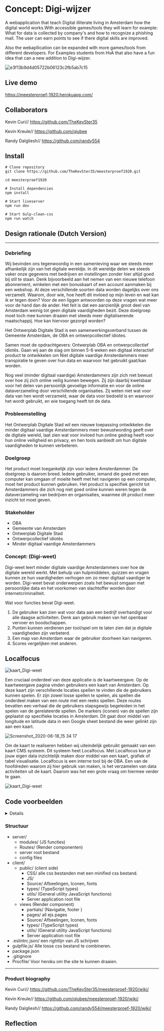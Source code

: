 
# Concept: Digi-wijzer

A webapplication that teach Digital illiterate living in Amsterdam how the digital world works.With accessible games/tools they will learn for example: What for data is collected by company's and how to recognize a phishing mail. The user can earn points to see if there digital skills are improved. 

Also the webapllication can be expanded with more games/tools from different developers. For Examples students from HvA that also have a fun idea that can a new addition to Digi-wijzer.

![e3f13b9d4d05722b06123c2fb5ab7c15](https://user-images.githubusercontent.com/43183768/84875798-c080e380-b086-11ea-998c-a23973f62cca.jpg)

## Live demo
https://meesterproef-1920.herokuapp.com/

## Collaborators

Kevin Curi// https://github.com/TheKevSter35

Kevin Kreule// https://github.com/qiubee

Randy Dalgliesh// https://github.com/randy554


## Install 

```
# Clone repository
git clone https://github.com/TheKevSter35/meesterproef1920.git

cd meesterproef1920

# Install dependencies
npm install

# Start liveserver 
npm run dev

# Start Gulp-clean-css
npm run watch
```

## Design rationale (Dutch Version)

***
### Debriefing

Wij bevinden ons tegenwoordig in een samenleving waar we steeds meer afhankelijk zijn van het digitale wereldje. In dit wereldje delen we steeds vaker onze gegevens met bedrijven en instellingen zonder hier altijd goed bij stil te staan. Denk bijvoorbeeld aan het nemen van een nieuwe telefoon abonnement, winkelen met een bonuskaart of een account aanmaken bij een webshop. Al deze verschillende soorten data worden dagelijks over ons verzamelt. Waarom, door wie, hoe heeft dit invloed op mijn leven en wat kan ik er tegen doen? Voor de een liggen antwoorden op deze vragen wat meer voor de hand dan de ander. Het feit is dat een aanzienlijk groot deel van Amsterdam weinig tot geen digitale vaardigheden bezit. Deze doelgroep moet toch mee kunnen draaien met steeds meer digitaliserende maatschappij. Hoe kan hiervoor gezorgd worden? 

Het Ontwerplab Digitale Stad is een samenwerkingsverband tussen de Gemeente Amsterdam, de OBA en ontwerpcollectief idiotes.  

Samen moet de opdrachtgevers: Ontwerplab OBA en ontwerpcollectief idiotēs. Gaan wij aan de slag om binnen 5-6 weken een digitaal interactief product te ontwikkelen om Niet digitale vaardige Amsterdammers meer transpiratie te geven over hun data en waarvoor het gebruikt gaat/kan worden. 

Nog veel (minder digitaal vaardige) Amsterdammers zijn zich niet bewust over hoe zij zich online veilig kunnen bewegen. Zij zijn daarbij kwetsbaar voor het delen van persoonlijk gevoelige informatie en voor de online dataverzameling door verschillende organisaties. Zij weten niet wat voor data van hen wordt verzameld, waar de data voor bedoeld is en waarvoor het wordt gebruikt, en wie toegang heeft tot de data.

### Probleemstelling

Het Ontwerplab Digitale Stad wil een nieuwe toepassing ontwikkelen die minder digitaal vaardige Amsterdammers meer bewustwording geeft over de digitale wereld, laat zien wat voor invloed hun online gedrag heeft voor hun online veiligheid en privacy, en hen tools aanbiedt om hun digitale vaardigheden te kunnen verbeteren.

### Doelgroep

Het product moet toegankelijk zijn voor iedere Amsterdammer. De doelgroep is daarom breed. Iedere gebruiker, iemand die goed met een computer kan omgaan of moeite heeft met het navigeren op een computer, moet het product kunnen gebruiken.  Het product is specifiek gericht tot Amsterdammers die zich nog niet goed online kunnen weren tegen de dataverzameling van bedrijven en organisaties, waarmee dit product meer inzicht tot moet geven.

### Stakeholder

- OBA
- Gemeente van Amsterdam
- Ontwerplab Digitale Stad
- Ontwerpcollectief idiotēs
- Minder digitaal vaardige Amsterdammers

### Concept: (Digi-weet)

Digi-weet leert minder digitale vaardige Amsterdammers over hoe de digitale wereld werkt. Met behulp van hulpmiddelen, quizzen en vragen kunnen ze hun vaardigheden verhogen om zo meer digitaal vaardiger te worden. Digi-weet bevat onderwerpen zoals het bewust omgaan met persoonlijke data en het voorkomen van slachtoffer worden door internetcriminaliteit. 

Wat voor functies bevat Digi-weet.

1. De gebruiker kan zien wat voor data aan een bedrijf overhandigt voor alle daagse  activiteiten. Denk aan gebruik maken van het openbaar vervoer en boodschappen. 
2. Punten kunnen verdienen per tool/spel om te laten zien dat je digitale vaardigheden zijn verbeterd.
3. Een map van Amsterdam waar de gebruiker doorheen kan navigeren.
4. Scores vergelijken met anderen.

## Localfocus

![kaart_Digi-weet](https://user-images.githubusercontent.com/43183768/85029393-885bcc80-b17c-11ea-9ef5-0545ccce9e49.png)
 
Een cruciaal onderdeel van deze applicatie is de kaartweergave. Op de kaartweergave pagina vinden gebruikers een kaart van Amsterdam. Op deze kaart zijn verschillende locaties spellen te vinden die de gebruikers kunnen spelen. Er zijn zowel losse spellen te spelen, als spellen die onderdeel maken van een route met een reeks spellen. Deze routes bevatten een verhaal die de gebruikers stapsgewijs begeleiden in het spelen van de gerelateerde spellen. De markers (iconen) van de spellen zijn geplaatst op specifieke locaties in Amsterdam. Dit gaat door middel van longitude en latitude data in een Google sheet bestand die weer gelinkt zijn aan een kaart.

![Screenshot_2020-06-18_15 34 17](https://user-images.githubusercontent.com/43183768/85027081-c9061680-b179-11ea-8e4e-0b588e8eb1fa.png)

Om de kaart te realiseren hebben wij uiteindelijk gebruikt gemaakt van een kaart CMS systeem. Dit systeem heet Localfocus. Met Localfocus kun je jouw eigen data inzichtelijk maken door middel van een kaart, grafiek of tabel visualisatie. Localfocus is een interne tool bij de OBA. Een van de hoofdreden waarom zij hier gebruik van maken, is het verzamelen van data activiteiten uit de kaart. Daarom was het een grote vraag om hiermee verder te gaan.

![kaart_Digi-weet](https://user-images.githubusercontent.com/43183768/85030419-bb529000-b17d-11ea-8ad1-49dd70c30dfd.png)


## Code voorbeelden

<details>
 **Gulp**

 Voor CSS hebben wij gulp-clean-css gebruikt om alle css bestanden in 1 minified css bestand te maken. 

 ```js
 const gulp = require('gulp')
 const cleanCSS = require('gulp-clean-css')
 const concat = require('gulp-concat-css')

 gulp.task('buildCSS', () => {
   return gulp.src('public/css/*.css')
      .pipe(cleanCSS({compatibility: 'ie8'}))
      .pipe(concat('style.css'))
      .pipe(gulp.dest('public/css/minified'))
 })

 gulp.task('watch', function(){
   gulp.watch('public/css/*.css', gulp.series('buildCSS'))
 })
 ```

 EJS

 EJS is gebruikt om templates te maken. Met include voegen we EJS bestanden toe bijvoorbeeld head.ejs waar de <head> bevindt.

 ```html
 <!DOCTYPE html>
 <html lang="en">

 <%- include ('../partials/head.ejs') %>

 <body id="start">
     <main>
         <section>
             <h1>Login</h1>
             <form action="/overview">
                 <label for="username"> Naam</label>
                 <input type="text" name="username" placeholder="Gebruikersnaam">
                 <label for="username">wachtwoord</label>
                 <input type="password" placeholder="wachtwoord">
                 <button type="submit">Submit</button>
             </form>
         </section>
     </main>
 </body>
 </html>
 ```

 **Routes** 

 ```js
 const router = require('express').Router()

 // controllers
 const welcome = require('./controllers/start')
 const introduction = require('./controllers/introduction')
 const login = require('./controllers/inlog')
 const overview = require('./controllers/overview')
 const addPlugin = require('./controllers/addplugin')
 const dashboard = require('./controllers/dashboard')
 const guest = require('./controllers/guest')
 const signup = require('./controllers/signup')
 const popup = require('./controllers/popup')
 const message = require('./controllers/message')

 router.get('/', welcome)
   .get('/intro', introduction)
   .get('/gast', guest)
   .get('/login', login.get)
   .get('/overzicht', overview.get)
   .get('/popup', popup.get)
   .get('/dashboard', dashboard.get)
   .get('/add-plugin', addPlugin)
   .get('/account-aanmaken', signup.get)
   .post('/login', login.process)
   .post('/delete-message', message.delete)

 module.exports = router
 ```

 **Session** 

 ```js
 exports.get = function (req, res) {
   if (!req.session.userID) {
      return res.redirect('/')
   }
   const user = {
      name: req.session.name,
      score: req.session.score,
      level: req.session.level
   }
   return res.render('pages/overview', {
      user: user,
      usedTools: req.session.usedtools
   })
 }
 ```

 **Score** 

 ```jsx
 function reviewAnswers (answers, pointsForCorrectAnswer, allAnswers) {
   let totalScore, totalAnswers, score, correctAnswers
   totalScore = totalAnswers = score = correctAnswers = 0
   Object.entries(answers).map((answer, index) => {
      if (answer[1] === '1') {
         score += pointsForCorrectAnswer
         correctAnswers += 1
      }
      totalScore += pointsForCorrectAnswer
      totalAnswers += index
   })
   if (allAnswers && isNaN(allAnswers) === false) {
      totalAnswers = allAnswers
      totalScore = pointsForCorrectAnswer * allAnswers
   }
   return {
      correctAnswers: correctAnswers,
      earnedPoints: score,
      totalPoints: totalScore
   }
 }

 function checkLevel (score) {
   switch (true) {
   case (score < 500):
      return 1
   case (score >= 500 && score < 1500):
      return 2
   case (score >= 1500 && score < 3000):
      return 3
   case (score >= 3000 && score < 5000):
      return 4
   case (score >= 5000 && score < 7000):
      return 5
   }
 }

 function progressToNextLevel (score, level) {
   let pointsToNextLevel = 0
   switch (level) {
   case 1:
      pointsToNextLevel = 500 - score
      break
   case 2:
      pointsToNextLevel = 1500 - score
      break
   case 3:
      pointsToNextLevel = 3000 - score
      break
   case 4:
      pointsToNextLevel = 5000 - score
      break
   case 5:
      pointsToNextLevel = 7000 - score
      break
   }
   return {
      pointsToNextLevel: pointsToNextLevel,
      nextLevel: level + 1
   }
 }

 function getLevelName (level) {
   const levelNames = ['Verkennen', 'Ontdekken', 'Leren', 'Onderzoeken', 'Begrijpen']
   return levelNames[level - 1]
 }

 function calculateTotalScore (toolCollection, key = 'highscore') {
   let total = 0
   toolCollection.map(function (tool) {
      total += tool[key]
   })
   return total
 }

 exports.review = reviewAnswers
 exports.checkLevel = checkLevel
 exports.levelName = getLevelName
 exports.toNextLevel = progressToNextLevel
 exports.getTotalScore = calculateTotalScore
 ```
</details>


### Structuur

- server/
    - modules/ (JS functies)
    - Routes/ (Render componenten)
    - server root bestand
    - config files
- client/
    - public/ (client side)
        - CSS/  alle css bestanden met een minified css bestand.
        - JS/
        - Source/ Afbeelingen, Iconen, fonts
        - types/ (TypeScript types)
        - utils/ (General utility JavaScript functions)
        - Server application root file
    - views (Render component)
        - partials/ (Navigatie, footer )
        - pages/ all ejs pages
        - Source/ Afbeelingen, Iconen, fonts
        - types/ (TypeScript types)
        - utils/ (General utility JavaScript functions)
        - Server application root file
- .eslintrc.json/ een rightlijn van JS schrijven
- gulpfile.js/ Alle losse css bestand te combineren.
- package.json
- .gitignore
- Procfile/ Voor heroku om the site te kunnen draaien.

***

### Product biography 
Kevin Curi// https://github.com/TheKevSter35/meesterproef-1920/wiki/

Kevin Kreule// https://github.com/qiubee/meesterproef-1920/wiki/

Randy Dalgliesh// https://github.com/randy554/meesterproef-1920/wiki/

## Reflection



